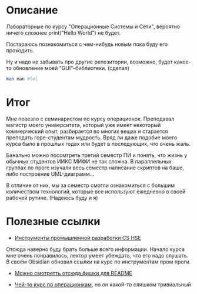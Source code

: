 # Описание

Лабораторные по курсу "Операционные Системы и Сети", вероятно
ничего сложнее print("Hello World") не будет.

Постараюсь познакомиться с чем-нибудь новым пока буду его проходить.

Ну и надо не забывать про другие репозитории, возможно, будет какое-то обновление моей "GUI"-библиотеки. (сделал)

```bash
man man #lol
```

# Итог

Мне повезло с семинаристом по курсу операционок. Преподавал магистр моего университета, который уже имеет некоторый коммерческий опыт, разбирается во многих вещах и старается преподать горе-студентам мудрость. Вряд ли даже подобие моего курса было в прошлых годах или будет в последующих, что очень жаль.

Банально можно посомтреть третий семестр ПИ и понять, что жизнь у обычных студентов ИИКС МИФИ не так сложна. В параллельных группах по проге изучали весь семестр написание скриптов на баше, либо построение UML-диаграмм...

В отличие от них, мы за семестр смогли ознакомиться с большим количеством технологий, которые все используют ежедневно в своей рабочей рутине. (Надеюсь буду и я)

# Полезные ссылки

* [Инструменты промышленной разработки CS HSE](https://www.youtube.com/watch?v=LGFMbSNEY20&list=PLEqoHzpnmTfBlJGjG_2QqKRrXG36TkjNB)

Отсюда наверно буду брать больше всего информации. Начало курса мне очень понравилось, лектор умеет убеждать, что его надо слушать.
В своём Obsidian обновил ссылки на курс по инструментам пром проги.

* [Можно смотретть отсюда фишки для README](https://github.com/tchapi/markdown-cheatsheet/blob/master/README.md)

* [Чей-то курс по операционкам](https://basis.gnulinux.pro/ru/latest/course.html), но он какой-то слишком тривиальный
